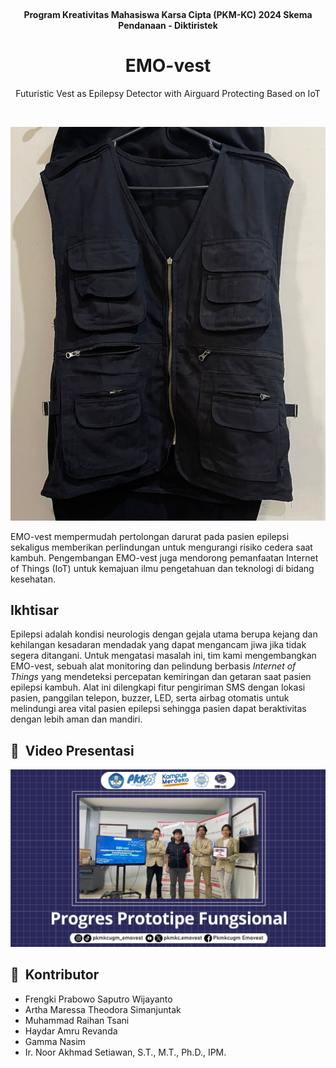 <br>
<div align="center">
    <div>
      <h4><b>Program Kreativitas Mahasiswa Karsa Cipta (PKM-KC) 2024 Skema Pendanaan - Diktiristek</b></h3>
    </div>      
</div>
<div align="center">
  <h1> EMO-vest </h1>
  <p> Futuristic Vest as Epilepsy Detector with Airguard Protecting Based on IoT </p>
</div>
<br>

![EMOvest](assets/EMO-vest.jpg)

EMO-vest mempermudah pertolongan darurat pada pasien epilepsi sekaligus memberikan perlindungan untuk mengurangi risiko cedera saat kambuh. Pengembangan EMO-vest juga mendorong pemanfaatan Internet of Things (IoT) untuk kemajuan ilmu pengetahuan dan teknologi di bidang kesehatan.

## Ikhtisar

Epilepsi adalah kondisi neurologis dengan gejala utama berupa kejang dan kehilangan kesadaran mendadak yang dapat mengancam jiwa jika tidak segera ditangani. Untuk mengatasi masalah ini, tim kami mengembangkan EMO-vest, sebuah alat monitoring dan pelindung berbasis _Internet of Things_ yang mendeteksi percepatan kemiringan dan getaran saat pasien epilepsi kambuh. Alat ini dilengkapi fitur pengiriman SMS dengan lokasi pasien, panggilan telepon, buzzer, LED, serta airbag otomatis untuk melindungi area vital pasien epilepsi sehingga pasien dapat beraktivitas dengan lebih aman dan mandiri.

## 🎥 &nbsp;Video Presentasi

<a href="https://youtu.be/NROLJrA94yM?si=lKHp4SmtjSQQmYMZ"><img src="./assets/video-presentasi-thumbnail.jpg" /></a>

## 👥 &nbsp;Kontributor
- Frengki Prabowo Saputro Wijayanto
- Artha Maressa Theodora Simanjuntak
- Muhammad Raihan Tsani
- Haydar Amru Revanda
- Gamma Nasim
- Ir. Noor Akhmad Setiawan, S.T., M.T., Ph.D., IPM.
